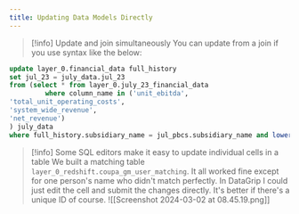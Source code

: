```yaml
---
title: Updating Data Models Directly
---
```


> [!info] Update and join simultaneously
> You can update from a join if you use syntax like the below:

```sql
update layer_0.financial_data full_history 
set jul_23 = july_data.jul_23  
from (select * from layer_0.july_23_financial_data  
         where column_name in ('unit_ebitda',  
'total_unit_operating_costs',  
'system_wide_revenue',  
'net_revenue')  
) july_data
where full_history.subsidiary_name = jul_pbcs.subsidiary_name and lower(full_history.column_name) = lower(july_data.column_name)
```


> [!info] Some SQL editors make it easy to update individual cells in a table
> We built a matching table `layer_0_redshift.coupa_gm_user_matching`. It all worked fine except for one person's name who didn't match perfectly. In DataGrip I could just edit the cell and submit the changes directly. It's better if there's a unique ID of course.
![[Screenshot 2024-03-02 at 08.45.19.png]]
